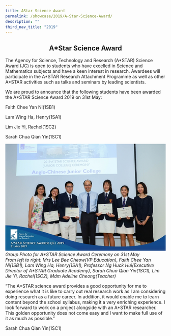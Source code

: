 ```yaml
---
title: AStar Science Award
permalink: /showcase/2019/A-Star-Science-Award/
description: ""
third_nav_title: "2019"
---
```

## <center> A*Star Science Award </center>

The Agency for Science, Technology and Research (A\*STAR) Science Award (JC) is open to students who have excelled in Science and Mathematics subjects and have a keen interest in research. Awardees will participate in the A\*STAR Research Attachment Programme as well as other A\*STAR activities such as talks and seminars by leading scientists.

  

We are proud to announce that the following students have been awarded the A\*STAR Science Award 2019 on 31st May:

Faith Chee Yan Ni(1SB1)

Lam Wing Ha, Henry(1SA1)

Lim Jie Yi, Rachel(1SC2)

Sarah Chua Qian Yin(1SC1)

![](/images/Astar%20group%20photo.jpeg)
_Group Photo for A\*STAR Science Award Ceremony on 31st May_
<br>
_From left to right: Mrs Lee Bee Cheow(VP Education), Faith Chee Yan Ni(1SB1), Lam Wing Ha, Henry(1SA1), Professor Ng Huck Hui(Executive Director of A\*STAR Graduate Academy), Sarah Chua Qian Yin(1SC1), Lim Jie Yi, Rachel(1SC2), Mdm Adeline Cheong(Teacher)_

“The A\*STAR science award provides a good opportunity for me to experience what it is like to carry out real research work as I am considering doing research as a future career. In addition, it would enable me to learn content beyond the school syllabus, making it a very enriching experience. I look forward to work on a project alongside with an A\*STAR researcher. This golden opportunity does not come easy and I want to make full use of it as much as possible.”

Sarah Chua Qian Yin(1SC1)

